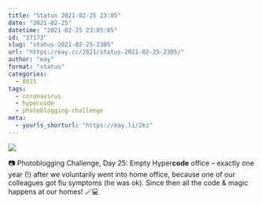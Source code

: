 ```yaml
---
title: "Status 2021-02-25 23:05"
date: "2021-02-25"
datetime: "2021-02-25 23:05:05"
id: "37173"
slug: "status-2021-02-25-2305"
url: "https://eay.cc/2021/status-2021-02-25-2305/"
author: "eay"
format: "status"
categories:
  - 0815
tags:
  - coronavirus
  - hypercode
  - photoblogging-challenge
meta:
  - yourls_shorturl: "https://eay.li/2kz"
---
```


![](https://eay.cc/uploads/2021/mb-25-code.jpg)

📷 Photoblogging Challenge, Day 25: Empty Hyper**code** office – exactly one year (!) after we voluntarily went into home office, because one of our colleagues got flu symptoms (he was ok). Since then all the code & magic happens at our homes! 🪄💻
